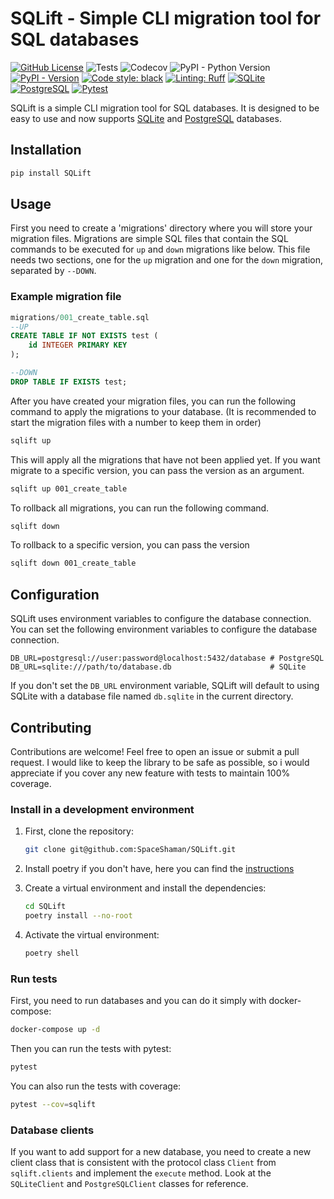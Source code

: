 # SQLift - Simple CLI migration tool for SQL databases

[![GitHub License](https://img.shields.io/github/license/SpaceShaman/SQLift)](https://github.com/SpaceShaman/SQLift?tab=MIT-1-ov-file)
![Tests](https://img.shields.io/github/actions/workflow/status/SpaceShaman/SQLift/release.yml?label=tests)
![Codecov](https://img.shields.io/codecov/c/github/SpaceShaman/SQLift)
![PyPI - Python Version](https://img.shields.io/pypi/pyversions/SQLift)
[![PyPI - Version](https://img.shields.io/pypi/v/SQLift)](https://pypi.org/project/SQLift)
[![Code style: black](https://img.shields.io/badge/code%20style-black-black)](https://github.com/psf/black)
[![Linting: Ruff](https://img.shields.io/badge/linting-Ruff-black?logo=ruff&logoColor=black)](https://github.com/astral-sh/ruff)
[![SQLite](https://img.shields.io/badge/technology-SQLite-blue?logo=sqlite&logoColor=blue)](https://www.sqlite.org)
[![PostgreSQL](https://img.shields.io/badge/technology-PostgreSQL-blue?logo=postgresql&logoColor=blue)](https://www.postgresql.org)
[![Pytest](https://img.shields.io/badge/testing-Pytest-red?logo=pytest&logoColor=red)](https://docs.pytest.org/)

SQLift is a simple CLI migration tool for SQL databases. It is designed to be easy to use and now supports [SQLite](https://www.sqlite.org) and [PostgreSQL](https://www.postgresql.org) databases.

## Installation

```bash
pip install SQLift
```

## Usage

First you need to create a 'migrations' directory where you will store your migration files.
Migrations are simple SQL files that contain the SQL commands to be executed for `up` and `down` migrations like below.
This file needs two sections, one for the `up` migration and one for the `down` migration, separated by `--DOWN`.

### Example migration file

```sql
migrations/001_create_table.sql 
--UP
CREATE TABLE IF NOT EXISTS test (
    id INTEGER PRIMARY KEY
);

--DOWN
DROP TABLE IF EXISTS test;
```

After you have created your migration files, you can run the following command to apply the migrations to your database. (It is recommended to start the migration files with a number to keep them in order)

```bash
sqlift up
```

This will apply all the migrations that have not been applied yet. If you want migrate to a specific version, you can pass the version as an argument.

```bash
sqlift up 001_create_table
```

To rollback all migrations, you can run the following command.

```bash
sqlift down
```

To rollback to a specific version, you can pass the version

```bash
sqlift down 001_create_table
```

## Configuration

SQLift uses environment variables to configure the database connection. You can set the following environment variables to configure the database connection.

```env
DB_URL=postgresql://user:password@localhost:5432/database # PostgreSQL
DB_URL=sqlite:///path/to/database.db                      # SQLite
```

If you don't set the `DB_URL` environment variable, SQLift will default to using SQLite with a database file named `db.sqlite` in the current directory.

## Contributing

<!--contributing-start-->
Contributions are welcome! Feel free to open an issue or submit a pull request.
I would like to keep the library to be safe as possible, so i would appreciate if you cover any new feature with tests to maintain 100% coverage.

### Install in a development environment

1. First, clone the repository:

    ```bash
    git clone git@github.com:SpaceShaman/SQLift.git
    ```

2. Install poetry if you don't have, here you can find the [instructions](https://python-poetry.org/docs/#installing-with-the-official-installer)

3. Create a virtual environment and install the dependencies:

    ```bash
    cd SQLift
    poetry install --no-root
    ```

4. Activate the virtual environment:

    ```bash
    poetry shell
    ```

### Run tests

First, you need to run databases and you can do it simply with docker-compose:

```bash
docker-compose up -d
```

Then you can run the tests with pytest:

```bash
pytest
```

You can also run the tests with coverage:

```bash
pytest --cov=sqlift
```

### Database clients

If you want to add support for a new database, you need to create a new client class that is consistent with the protocol class `Client` from `sqlift.clients` and implement the `execute` method. Look at the `SQLiteClient` and `PostgreSQLClient` classes for reference.
